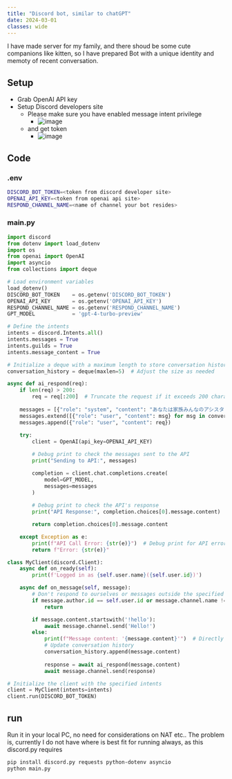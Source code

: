 ```yaml
---
title: "Discord bot, similar to chatGPT"
date: 2024-03-01
classes: wide
---
```


I have made server for my family, and there shoud be some cute companions like kitten, so I have prepared Bot with a unique identity and memoty of recent conversation.

## Setup

- Grab OpenAI API key
- Setup Discord developers site
  - Please make sure you have enabled message intent privilege
    - ![image](https://github.com/rtree/pages/assets/1018794/3ed07c2e-d08a-4959-aa4d-b2ecb4b3aa49)
  - and get token
    - ![image](https://github.com/rtree/pages/assets/1018794/158763b6-ea80-4f0c-aca4-a85af989fa6a)

## Code

### .env
```bash
DISCORD_BOT_TOKEN=<token from discord developer site>
OPENAI_API_KEY=<token from openai api site>
RESPOND_CHANNEL_NAME=<name of channel your bot resides>
```

### main.py
```python
import discord
from dotenv import load_dotenv
import os
from openai import OpenAI
import asyncio
from collections import deque

# Load environment variables
load_dotenv()
DISCORD_BOT_TOKEN    = os.getenv('DISCORD_BOT_TOKEN')
OPENAI_API_KEY       = os.getenv('OPENAI_API_KEY')
RESPOND_CHANNEL_NAME = os.getenv('RESPOND_CHANNEL_NAME')
GPT_MODEL            = 'gpt-4-turbo-preview'

# Define the intents
intents = discord.Intents.all()
intents.messages = True
intents.guilds = True
intents.message_content = True

# Initialize a deque with a maximum length to store conversation history
conversation_history = deque(maxlen=5)  # Adjust the size as needed

async def ai_respond(req):
    if len(req) > 200:
        req = req[:200]  # Truncate the request if it exceeds 200 characters
    
    messages = [{"role": "system", "content": "あなたは家族みんなのアシスタントの猫です。ちょっといたずらで賢くかわいい小さな男の子の猫としてお話してね。語尾は　にゃ　とか　だよ　とか可愛らしくしてください"}]
    messages.extend([{"role": "user", "content": msg} for msg in conversation_history])
    messages.append({"role": "user", "content": req})
    
    try:
        client = OpenAI(api_key=OPENAI_API_KEY)

        # Debug print to check the messages sent to the API
        print("Sending to API:", messages)

        completion = client.chat.completions.create(
            model=GPT_MODEL,
            messages=messages
        )
        
        # Debug print to check the API's response
        print("API Response:", completion.choices[0].message.content)

        return completion.choices[0].message.content

    except Exception as e:
        print(f"API Call Error: {str(e)}")  # Debug print for API errors
        return f"Error: {str(e)}"

class MyClient(discord.Client):
    async def on_ready(self):
        print(f'Logged in as {self.user.name}({self.user.id})')

    async def on_message(self, message):
        # Don't respond to ourselves or messages outside the specified channel
        if message.author.id == self.user.id or message.channel.name != RESPOND_CHANNEL_NAME:
            return

        if message.content.startswith('!hello'):
            await message.channel.send('Hello!')
        else:
            print(f"Message content: '{message.content}'")  # Directly print the message content
            # Update conversation history
            conversation_history.append(message.content)
            
            response = await ai_respond(message.content)
            await message.channel.send(response)

# Initialize the client with the specified intents
client = MyClient(intents=intents)
client.run(DISCORD_BOT_TOKEN)
```

## run

Run it in your local PC, no need for considerations on NAT etc..
The problem is, currently I do not have where is best fit for running always, as this discord.py requires
```bash
pip install discord.py requests python-dotenv asyncio
python main.py
```
